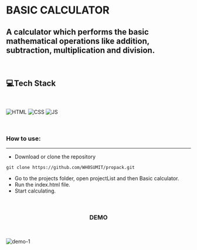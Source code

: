
# BASIC CALCULATOR

## A calculator which performs the basic mathematical operations like addition, subtraction, multiplication and division.

<br>

## 💻Tech Stack
<br>

![HTML](https://img.shields.io/badge/html5%20-%23E34F26.svg?&style=for-the-badge&logo=html5&logoColor=white)
![CSS](https://img.shields.io/badge/css3%20-%231572B6.svg?&style=for-the-badge&logo=css3&logoColor=white)
![JS](https://img.shields.io/badge/javascript%20-%23323330.svg?&style=for-the-badge&logo=javascript&logoColor=%23F7DF1E)

<br>

### How to use:

---

- Download or clone the repository

```
git clone https://github.com/WH0SUMIT/propack.git
```

- Go to the projects folder, open projectList and then Basic calculator.
- Run the index.html file.
- Start calculating.

<br>

<h3 align="center">DEMO</h3>
<br>

![demo-1](https://user-images.githubusercontent.com/56999749/125576357-52acde93-4894-408e-8011-dca66780e592.JPG)
